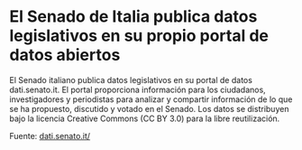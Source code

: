 # El Senado de Italia publica datos legislativos en su propio portal de datos abiertos

El Senado italiano publica datos legislativos en su portal de datos dati.senato.it. El portal proporciona información para los ciudadanos, investigadores y periodistas para analizar y compartir información de lo que se ha propuesto, discutido y votado en el Senado. Los datos se distribuyen bajo la licencia Creative Commons (CC BY 3.0) para la libre reutilización.

Fuente: [dati.senato.it/](http://dati.senato.it/)
